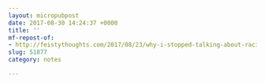 ```yaml
---
layout: micropubpost
date: 2017-08-30 14:24:37 +0000
title: ''
mf-repost-of:
- http://feistythoughts.com/2017/08/23/why-i-stopped-talking-about-racial-reconciliation-and-started-talking-about-white-supremacy/
slug: 51877
category: notes

---
```

